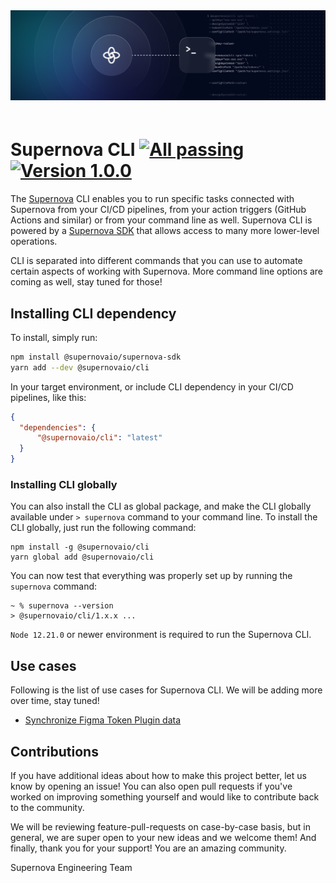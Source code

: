 <img src="https://github.com/Supernova-Studio/cli/blob/main/docs/images/cli.png?raw=true" alt="Supernova CLI" style="max-width:100%; margin-bottom: 20px;" />

# Supernova CLI [![All passing](https://img.shields.io/badge/Test-passing-success)]() [![Version 1.0.0](https://img.shields.io/badge/Version-1.0.0-success)]()

The [Supernova](https://supernova.io) CLI enables you to run specific tasks connected with Supernova from your CI/CD pipelines, from your action triggers (GitHub Actions and similar) or from your command line as well. Supernova CLI is powered by a [Supernova SDK](https://github.com/Supernova-Studio/sdk-typescript) that allows access to many more lower-level operations.

CLI is separated into different commands that you can use to automate certain aspects of working with Supernova. More command line options are coming as well, stay tuned for those!

## Installing CLI dependency

To install, simply run:

```bash
npm install @supernovaio/supernova-sdk
yarn add --dev @supernovaio/cli
```

In your target environment, or include CLI dependency in your CI/CD pipelines, like this:

```json
{
  "dependencies": {
      "@supernovaio/cli": "latest"
  }
}
```

### Installing CLI globally

You can also install the CLI as global package, and make the CLI globally available under `> supernova` command to your command line. To install the CLI globally, just run the following command:

```
npm install -g @supernovaio/cli
yarn global add @supernovaio/cli
```

You can now test that everything was properly set up by running the `supernova` command:

```
~ % supernova --version
> @supernovaio/cli/1.x.x ...
```

`Node 12.21.0` or newer environment is required to run the Supernova CLI.

## Use cases

Following is the list of use cases for Supernova CLI. We will be adding more over time, stay tuned!

- [Synchronize Figma Token Plugin data](./docs/figma-tokens-sync.md)

## Contributions

If you have additional ideas about how to make this project better, let us know by opening an issue! You can also open pull requests if you've worked on improving something yourself and would like to contribute back to the community. 

We will be reviewing feature-pull-requests on case-by-case basis, but in general, we are super open to your new ideas and we welcome them! And finally, thank you for your support! You are an amazing community.

Supernova Engineering Team